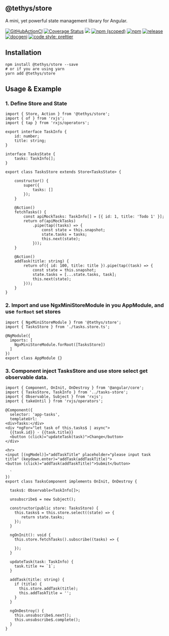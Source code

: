 ## @tethys/store

A mini, yet powerful state management library for Angular.

[![GitHubActionCI](https://img.shields.io/github/workflow/status/tethys-org/store/ci-tethys-store-test)](https://github.com/tethys-org/store/actions/workflows/main.yml)
[![Coverage Status][coveralls-image]][coveralls-url]
![](https://img.shields.io/badge/Made%20with%20Angular-red?logo=angular)
[![npm (scoped)](https://img.shields.io/npm/v/@tethys/store?style=flat)](https://www.npmjs.com/package/@tethys/store)
[![npm](https://img.shields.io/npm/dm/@tethys/store)](https://www.npmjs.com/package/@tethys/store)
[![release](https://img.shields.io/github/release-date/tethys-org/store.svg?style=flat-square
)](https://github.com/atinc/ngx-tethys)
[![docgeni](https://img.shields.io/badge/docs%20by-docgeni-348fe4)](https://github.com/docgeni/docgeni)
[![code style: prettier](https://img.shields.io/badge/code_style-prettier-ff69b4.svg?style=flat-square)](https://github.com/prettier/prettier)


[coveralls-image]: https://coveralls.io/repos/github/tethys-org/store/badge.svg?branch=master
[coveralls-url]: https://coveralls.io/github/tethys-org/store

## Installation

```
npm install @tethys/store --save
# or if you are using yarn
yarn add @tethys/store
```

## Usage & Example
### 1. Define Store and State
```
import { Store, Action } from '@tethys/store';
import { of } from 'rxjs';
import { tap } from 'rxjs/operators';

export interface TaskInfo {
    id: number;
    title: string;
}

interface TasksState {
    tasks: TaskInfo[];
}

export class TasksStore extends Store<TasksState> {

    constructor() {
        super({
            tasks: []
        });
    }

    @Action()
    fetchTasks() {
        const apiMockTasks: TaskInfo[] = [{ id: 1, title: 'Todo 1' }];
        return of(apiMockTasks)
            .pipe(tap((tasks) => {
                const state = this.snapshot;
                state.tasks = tasks;
                this.next(state);
            }));
    }

    @Action()
    addTask(title: string) {
        return of({ id: 100, title: title }).pipe(tap((task) => {
            const state = this.snapshot;
            state.tasks = [...state.tasks, task];
            this.next(state);
        }));
    }
}

```

### 2. Import and use NgxMiniStoreModule in you AppModule, and use `forRoot` set stores

```
import { NgxMiniStoreModule } from '@tethys/store';
import { TasksStore } from './tasks.store.ts'; 

@NgModule({
  imports: [
    NgxMiniStoreModule.forRoot([TasksStore])
  ]
})
export class AppModule {}
```

### 3. Component inject TasksStore and use store select get observable data.

```
import { Component, OnInit, OnDestroy } from '@angular/core';
import { TasksStore, TaskInfo } from '../tasks-store';
import { Observable, Subject } from 'rxjs';
import { takeUntil } from 'rxjs/operators';

@Component({
  selector: 'app-tasks',
  templateUrl: `
<div>Tasks:</div>
<div *ngFor="let task of this.tasks$ | async">
  {{task.id}} - {{task.title}}
  <button (click)="updateTask(task)">Change</button>
</div>

<hr>
<input [(ngModel)]="addTaskTitle" placeholder="please input task title" (keydown.enter)="addTask(addTaskTitle)">
<button (click)="addTask(addTaskTitle)">Submit</button>

  `
})
export class TasksComponent implements OnInit, OnDestroy {

  tasks$: Observable<TaskInfo[]>;

  unsubscribe$ = new Subject();

  constructor(public store: TasksStore) {
    this.tasks$ = this.store.select((state) => {
       return state.tasks;
    });
  }

  ngOnInit(): void {
    this.store.fetchTasks().subscribe((tasks) => {

    });
  }

  updateTask(task: TaskInfo) {
    task.title += `1`;
  }

  addTask(title: string) {
    if (title) {
      this.store.addTask(title);
      this.addTaskTitle = '';
    }
  }

  ngOnDestroy() {
    this.unsubscribe$.next();
    this.unsubscribe$.complete();
  }
}

```


